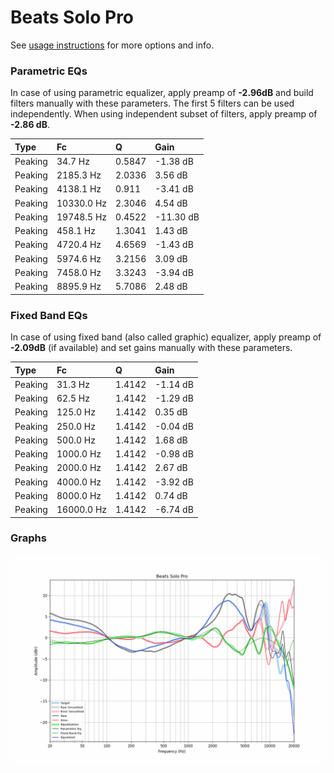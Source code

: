 # Beats Solo Pro
See [usage instructions](https://github.com/jaakkopasanen/AutoEq#usage) for more options and info.

### Parametric EQs
In case of using parametric equalizer, apply preamp of **-2.96dB** and build filters manually
with these parameters. The first 5 filters can be used independently.
When using independent subset of filters, apply preamp of **-2.86 dB**.

| Type    | Fc         |      Q | Gain      |
|:--------|:-----------|:-------|:----------|
| Peaking | 34.7 Hz    | 0.5847 | -1.38 dB  |
| Peaking | 2185.3 Hz  | 2.0336 | 3.56 dB   |
| Peaking | 4138.1 Hz  | 0.911  | -3.41 dB  |
| Peaking | 10330.0 Hz | 2.3046 | 4.54 dB   |
| Peaking | 19748.5 Hz | 0.4522 | -11.30 dB |
| Peaking | 458.1 Hz   | 1.3041 | 1.43 dB   |
| Peaking | 4720.4 Hz  | 4.6569 | -1.43 dB  |
| Peaking | 5974.6 Hz  | 3.2156 | 3.09 dB   |
| Peaking | 7458.0 Hz  | 3.3243 | -3.94 dB  |
| Peaking | 8895.9 Hz  | 5.7086 | 2.48 dB   |

### Fixed Band EQs
In case of using fixed band (also called graphic) equalizer, apply preamp of **-2.09dB**
(if available) and set gains manually with these parameters.

| Type    | Fc         |      Q | Gain     |
|:--------|:-----------|:-------|:---------|
| Peaking | 31.3 Hz    | 1.4142 | -1.14 dB |
| Peaking | 62.5 Hz    | 1.4142 | -1.29 dB |
| Peaking | 125.0 Hz   | 1.4142 | 0.35 dB  |
| Peaking | 250.0 Hz   | 1.4142 | -0.04 dB |
| Peaking | 500.0 Hz   | 1.4142 | 1.68 dB  |
| Peaking | 1000.0 Hz  | 1.4142 | -0.98 dB |
| Peaking | 2000.0 Hz  | 1.4142 | 2.67 dB  |
| Peaking | 4000.0 Hz  | 1.4142 | -3.92 dB |
| Peaking | 8000.0 Hz  | 1.4142 | 0.74 dB  |
| Peaking | 16000.0 Hz | 1.4142 | -6.74 dB |

### Graphs
![](./Beats%20Solo%20Pro.png)